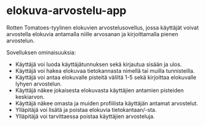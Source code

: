 # elokuva-arvostelu-app

Rotten Tomatoes-tyylinen elokuvien arvostelusovellus, jossa käyttäjät voivat arvostella elokuvia antamalla niille arvosanan ja kirjoittamalla pienen arvostelun.

Sovelluksen ominaisuuksia:
- Käyttäjä voi luoda käyttäjätunnuksen sekä kirjautua sisään ja ulos.
- Käyttäjä voi hakea elokuvaa tietokannasta nimellä tai muilla tunnisteilla.
- Käyttäjä voi antaa elokuvalle pisteitä väliltä 1-5 sekä kirjoittaa elokuvalle lyhyen arvostelun.
- Käyttäjä näkee jokaisesta elokuvasta käyttäjien antamien pisteiden keskiarvon.
- Käyttäjä näkee omasta ja muiden profiilista käyttäjän antamat arvostelut.
- Ylläpitäjä voi lisätä ja poistaa elokuvia tietokantaan/-sta.
- Ylläpitäjä voi tarvittaessa poistaa käyttäjien arvosteluja.
